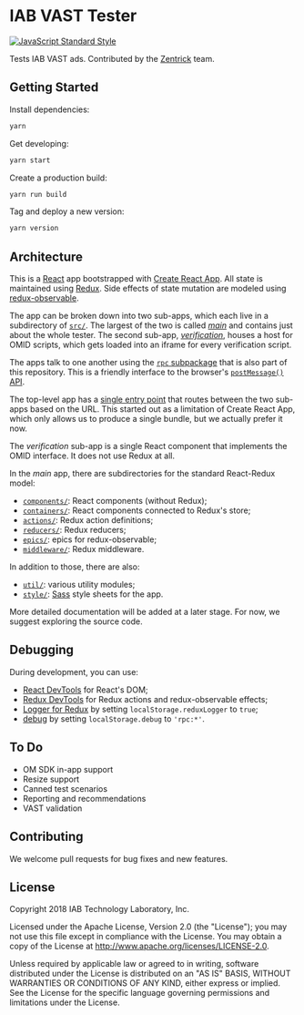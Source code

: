 # IAB VAST Tester

[![JavaScript Standard Style](https://img.shields.io/badge/code%20style-standard-brightgreen.svg)](https://standardjs.com/)

Tests IAB VAST ads. Contributed by the [Zentrick](https://www.zentrick.com/) team.

## Getting Started

Install dependencies:

```bash
yarn
```

Get developing:

```bash
yarn start
```

Create a production build:

```bash
yarn run build
```

Tag and deploy a new version:

```bash
yarn version
```

## Architecture

This is a [React](https://reactjs.org/) app bootstrapped with
[Create React App](https://github.com/facebookincubator/create-react-app).
All state is maintained using [Redux](https://redux.js.org/). Side effects of
state mutation are modeled using
[redux-observable](https://redux-observable.js.org/).

The app can be broken down into two sub-apps, which each live in a subdirectory
of [`src/`](src/). The largest of the two is called [_main_](src/main/) and
contains just about the whole tester. The second sub-app,
[_verification_](src/verification/), houses a host for OMID scripts, which gets
loaded into an iframe for every verification script.

The apps talk to one another using the [`rpc` subpackage](src/common/rpc/) that
is also part of this repository. This is a friendly interface to the browser's
[`postMessage()` API](https://developer.mozilla.org/en-US/docs/Web/API/Window/postMessage).

The top-level app has a [single entry point](src/index.js) that routes between
the two sub-apps based on the URL. This started out as a limitation of Create
React App, which only allows us to produce a single bundle, but we actually
prefer it now.

The _verification_ sub-app is a single React component that implements the
OMID interface. It does not use Redux at all.

In the _main_ app, there are subdirectories for the standard React-Redux model:

-   [`components/`](src/main/components/): React components (without Redux);
-   [`containers/`](src/main/containers/): React components connected to Redux's
    store;
-   [`actions/`](src/main/actions/): Redux action definitions;
-   [`reducers/`](src/main/reducers/): Redux reducers;
-   [`epics/`](src/main/epics/): epics for redux-observable;
-   [`middleware/`](src/main/middleware/): Redux middleware.

In addition to those, there are also:

-   [`util/`](src/main/util/): various utility modules;
-   [`style/`](src/main/style): [Sass](https://sass-lang.com/) style sheets for
    the app.

More detailed documentation will be added at a later stage. For now, we suggest
exploring the source code.

## Debugging

During development, you can use:

-   [React DevTools](https://github.com/facebook/react-devtools)
    for React's DOM;
-   [Redux DevTools](https://github.com/zalmoxisus/redux-devtools-extension)
    for Redux actions and redux-observable effects;
-   [Logger for Redux](https://github.com/evgenyrodionov/redux-logger)
    by setting `localStorage.reduxLogger` to `true`;
-   [debug](https://www.npmjs.com/package/debug)
    by setting `localStorage.debug` to `'rpc:*'`.

## To Do

-   OM SDK in-app support
-   Resize support
-   Canned test scenarios
-   Reporting and recommendations
-   VAST validation

## Contributing

We welcome pull requests for bug fixes and new features.

## License

Copyright 2018 IAB Technology Laboratory, Inc.

Licensed under the Apache License, Version 2.0 (the "License");
you may not use this file except in compliance with the License.
You may obtain a copy of the License at
<http://www.apache.org/licenses/LICENSE-2.0>.

Unless required by applicable law or agreed to in writing, software
distributed under the License is distributed on an "AS IS" BASIS,
WITHOUT WARRANTIES OR CONDITIONS OF ANY KIND, either express or implied.
See the License for the specific language governing permissions and
limitations under the License.
